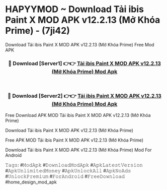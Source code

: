 # HAPYYMOD ~ Download Tải ibis Paint X MOD APK v12.2.13 (Mở Khóa Prime) - (7ji42)
Download Tải ibis Paint X MOD APK v12.2.13 (Mở Khóa Prime) Free Mod APK

<div align="center">
<h3>🔴 Download [Server1] 👉👉 <a href="https://apk-comot.site?title=Tải_ibis_Paint_X_MOD_APK_v12.2.13_(Mở_Khóa_Prime)">Tải ibis Paint X MOD APK v12.2.13 (Mở Khóa Prime) Mod Apk</a></h3><br>

<h3>🔴 Download [Server2] 👉👉 <a href="https://apk-comot.site?title=Tải_ibis_Paint_X_MOD_APK_v12.2.13_(Mở_Khóa_Prime)">Tải ibis Paint X MOD APK v12.2.13 (Mở Khóa Prime) Mod Apk</a></h3>
</div>


Free Download APK MOD Tải ibis Paint X MOD APK v12.2.13 (Mở Khóa Prime)

Download Tải ibis Paint X MOD APK v12.2.13 (Mở Khóa Prime) 

Free APK MOD Tải ibis Paint X MOD APK v12.2.13 (Mở Khóa Prime) 

Download Tải ibis Paint X MOD APK v12.2.13 (Mở Khóa Prime) Mod For Android

𝚃𝚊𝚐𝚜: #𝙼𝚘𝚍𝙰𝚙𝚔 #𝙳𝚘𝚠𝚗𝚕𝚘𝚊𝚍𝙼𝚘𝚍𝙰𝚙𝚔 #𝙰𝚙𝚔𝙻𝚊𝚝𝚎𝚜𝚝𝚅𝚎𝚛𝚜𝚒𝚘𝚗 #𝙰𝚙𝚔𝚄𝚗𝚕𝚒𝚖𝚒𝚝𝚎𝚍𝙼𝚘𝚗𝚎𝚢 #𝙰𝚙𝚔𝚄𝚗𝚕𝚘𝚌𝚔𝙰𝚕𝚕 #𝙰𝚙𝚔𝙽𝚘𝙰𝚍𝚜 #𝚄𝚗𝚕𝚘𝚌𝚔𝙿𝚛𝚎𝚖𝚒𝚞𝚖 #𝙵𝚘𝚛𝙰𝚗𝚍𝚛𝚘𝚒𝚍 #𝙵𝚛𝚎𝚎𝙳𝚘𝚠𝚗𝚕𝚘𝚊𝚍 #home_design_mod_apk